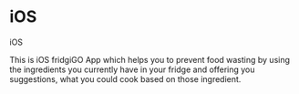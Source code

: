 # iOS
iOS

This is iOS fridgiGO App which helps you to prevent food wasting by using the ingredients you currently have in your fridge and offering you suggestions,
what you could cook based on those ingredient.
